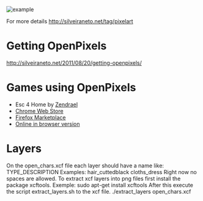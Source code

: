 ![example](https://raw.githubusercontent.com/silveira/openpixels/master/examples/images/we_are_hiring.png "Example of use of OpenPixels tiles and characters")

For more details http://silveiraneto.net/tag/pixelart

# Getting OpenPixels
http://silveiraneto.net/2011/08/20/getting-openpixels/

# Games using OpenPixels
* Esc 4 Home by  [Zendrael](http://www.zendrael.com/)
 * [Chrome Web Store](https://chrome.google.com/webstore/detail/esc-4-home/ooomgapfmfbcdbodcamfhhmbpefpfibo)
 * [Firefox Marketplace](https://marketplace.firefox.com/app/esc-4-home/)
 * [Online in browser version](http://www.zendrael.com/games/esc4home/)

# Layers
On the open_chars.xcf file each layer should have a name like:
TYPE_DESCRIPTION
Examples:
hair_cuttedblack
cloths_dress
Right now no spaces are allowed.
To extract xcf layers into png files first install the package xcftools.
Exemple:
sudo apt-get install xcftools
After this execute the script extract_layers.sh to the xcf file.
./extract_layers open_chars.xcf
